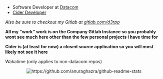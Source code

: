 - Software Developer at [Datacom](https://datacom.co.nz)
- [Cider Developer](https://cider.sh)

<em>Also be sure to checkout my Gitlab at <a href="https://gitlab.com/d3rpp">gitlab.com/d3rpp</a></em>

**All my "work" work is on the Company Gitlab Instance so you probably wont see much here other than the few personal projects i have time for**

**Cider is (at least for now) a closed source application so you will most likely not see it here**

Wakatime (only applies to non-datacom repos)

<div align="center">
  <img src="https://github-readme-stats.vercel.app/api/wakatime?username=d3rpp&theme=dark" alt="https://github.com/anuraghazra/github-readme-stats"/>
</div>
